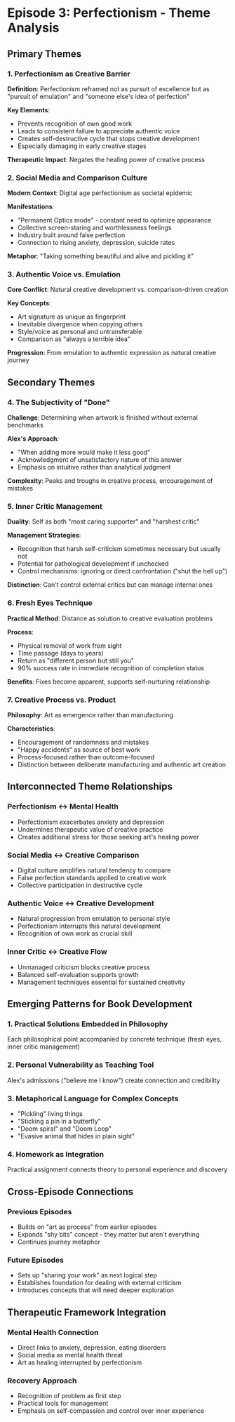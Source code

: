# Episode 3: Perfectionism - Theme Analysis

## Primary Themes

### 1. Perfectionism as Creative Barrier
**Definition**: Perfectionism reframed not as pursuit of excellence but as "pursuit of emulation" and "someone else's idea of perfection"

**Key Elements**:
- Prevents recognition of own good work
- Leads to consistent failure to appreciate authentic voice
- Creates self-destructive cycle that stops creative development
- Especially damaging in early creative stages

**Therapeutic Impact**: Negates the healing power of creative process

### 2. Social Media and Comparison Culture
**Modern Context**: Digital age perfectionism as societal epidemic

**Manifestations**:
- "Permanent Optics mode" - constant need to optimize appearance
- Collective screen-staring and worthlessness feelings
- Industry built around false perfection
- Connection to rising anxiety, depression, suicide rates

**Metaphor**: "Taking something beautiful and alive and pickling it"

### 3. Authentic Voice vs. Emulation
**Core Conflict**: Natural creative development vs. comparison-driven creation

**Key Concepts**:
- Art signature as unique as fingerprint
- Inevitable divergence when copying others
- Style/voice as personal and untransferable
- Comparison as "always a terrible idea"

**Progression**: From emulation to authentic expression as natural creative journey

## Secondary Themes

### 4. The Subjectivity of "Done"
**Challenge**: Determining when artwork is finished without external benchmarks

**Alex's Approach**:
- "When adding more would make it less good"
- Acknowledgment of unsatisfactory nature of this answer
- Emphasis on intuitive rather than analytical judgment

**Complexity**: Peaks and troughs in creative process, encouragement of mistakes

### 5. Inner Critic Management
**Duality**: Self as both "most caring supporter" and "harshest critic"

**Management Strategies**:
- Recognition that harsh self-criticism sometimes necessary but usually not
- Potential for pathological development if unchecked
- Control mechanisms: ignoring or direct confrontation ("shut the hell up")

**Distinction**: Can't control external critics but can manage internal ones

### 6. Fresh Eyes Technique
**Practical Method**: Distance as solution to creative evaluation problems

**Process**:
- Physical removal of work from sight
- Time passage (days to years)
- Return as "different person but still you"
- 90% success rate in immediate recognition of completion status

**Benefits**: Fixes become apparent, supports self-nurturing relationship

### 7. Creative Process vs. Product
**Philosophy**: Art as emergence rather than manufacturing

**Characteristics**:
- Encouragement of randomness and mistakes
- "Happy accidents" as source of best work
- Process-focused rather than outcome-focused
- Distinction between deliberate manufacturing and authentic art creation

## Interconnected Theme Relationships

### Perfectionism ↔ Mental Health
- Perfectionism exacerbates anxiety and depression
- Undermines therapeutic value of creative practice
- Creates additional stress for those seeking art's healing power

### Social Media ↔ Creative Comparison
- Digital culture amplifies natural tendency to compare
- False perfection standards applied to creative work
- Collective participation in destructive cycle

### Authentic Voice ↔ Creative Development
- Natural progression from emulation to personal style
- Perfectionism interrupts this natural development
- Recognition of own work as crucial skill

### Inner Critic ↔ Creative Flow
- Unmanaged criticism blocks creative process
- Balanced self-evaluation supports growth
- Management techniques essential for sustained creativity

## Emerging Patterns for Book Development

### 1. Practical Solutions Embedded in Philosophy
Each philosophical point accompanied by concrete technique (fresh eyes, inner critic management)

### 2. Personal Vulnerability as Teaching Tool
Alex's admissions ("believe me I know") create connection and credibility

### 3. Metaphorical Language for Complex Concepts
- "Pickling" living things
- "Sticking a pin in a butterfly"
- "Doom spiral" and "Doom Loop"
- "Evasive animal that hides in plain sight"

### 4. Homework as Integration
Practical assignment connects theory to personal experience and discovery

## Cross-Episode Connections

### Previous Episodes
- Builds on "art as process" from earlier episodes
- Expands "shy bits" concept - they matter but aren't everything
- Continues journey metaphor

### Future Episodes
- Sets up "sharing your work" as next logical step
- Establishes foundation for dealing with external criticism
- Introduces concepts that will need deeper exploration

## Therapeutic Framework Integration

### Mental Health Connection
- Direct links to anxiety, depression, eating disorders
- Social media as mental health threat
- Art as healing interrupted by perfectionism

### Recovery Approach
- Recognition of problem as first step
- Practical tools for management
- Emphasis on self-compassion and control over inner experience
